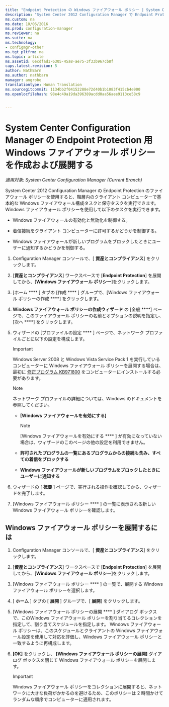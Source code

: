 ```yaml
---
title: "Endpoint Protection の Windows ファイアウォール ポリシー | System Center Configuration Manager"
description: "System Center 2012 Configuration Manager で Endpoint Protection のファイアウォール ポリシーを作成および展開する方法を説明します。"
ms.custom: na
ms.date: 10/06/2016
ms.prod: configuration-manager
ms.reviewer: na
ms.suite: na
ms.technology:
- configmgr-other
ms.tgt_pltfrm: na
ms.topic: article
ms.assetid: 6ecdfad1-6305-45a8-ae75-3f33b967cb8f
caps.latest.revision: 5
author: NathBarn
ms.author: nathbarn
manager: angrobe
translationtype: Human Translation
ms.sourcegitcommit: 1134bb2f04152288e72d40b1b1083f415cb4e900
ms.openlocfilehash: 98e4c49a19da396389acdd0aa56aee9113ce58c9


---
```

# <a name="create-and-deploy-windows-firewall-policies-for-endpoint-protection-in-system-center-configuration-manager"></a>System Center Configuration Manager の Endpoint Protection 用 Windows ファイアウォール ポリシーを作成および展開する

*適用対象: System Center Configuration Manager (Current Branch)*

System Center 2012 Configuration Manager の Endpoint Protection のファイアウォール ポリシーを使用すると、階層内のクライアント コンピューターで基本的な Windows ファイアウォール構成タスクと保守タスクを実行できます。 Windows ファイアウォール ポリシーを使用して以下のタスクを実行できます。  

-   Windows ファイアウォールの有効化と無効化を制御する。  

-   着信接続をクライアント コンピューターに許可するかどうかを制御する。  

-   Windows ファイアウォールが新しいプログラムをブロックしたときにユーザーに通知するかどうかを制御する。  

1.  Configuration Manager コンソールで、[ **資産とコンプライアンス**] をクリックします。  

2.  [**資産とコンプライアンス**] ワークスペースで [**Endpoint Protection**] を展開してから、[**Windows ファイアウォール ポリシー**]をクリックします。  

3.  [ホーム **** ] タブの [作成 **** ] グループで、[Windows ファイアウォール ポリシーの作成 ****] をクリックします。  

4.  **Windows ファイアウォール ポリシーの作成ウィザード** の [全般 ****] ページで、このファイアウォール ポリシーの名前とオプションの説明を指定し、[次へ ****] をクリックします。  

5.  ウィザードの [プロファイルの設定 **** ] ページで、ネットワーク プロファイルごとに以下の設定を構成します。  

    > [!IMPORTANT]  
    >  Windows Server 2008 と Windows Vista Service Pack 1 を実行しているコンピューターに Windows ファイアウォール ポリシーを展開する場合は、最初に [修正プログラム KB971800](http://go.microsoft.com/fwlink/p/?LinkId=231239) をコンピューターにインストールする必要があります。  

    > [!NOTE]  
    >  ネットワーク プロファイルの詳細については、Windows のドキュメントを参照してください。  

    -   **[Windows ファイアウォールを有効にする]**  

        > [!NOTE]  
        >  [Windows ファイアウォールを有効にする **** ] が有効になっていない場合は、ウィザードのこのページの他の設定を利用できません。  

    -   **許可されたプログラムの一覧にあるプログラムからの接続も含み、すべての着信をブロックする**  

    -   **Windows ファイアウォールが新しいプログラムをブロックしたときにユーザーに通知する**  

6.  ウィザードの [ **概要** ] ページで、実行される操作を確認してから、ウィザードを完了します。  

7.  [Windows ファイアウォール ポリシー **** ] の一覧に表示される新しい Windows ファイアウォール ポリシーを確認します。  

##  <a name="a-namebkmkassigna-to-deploy-a-windows-firewall-policy"></a><a name="BKMK_Assign"></a> Windows ファイアウォール ポリシーを展開するには  

1.  Configuration Manager コンソールで、[ **資産とコンプライアンス**] をクリックします。  

2.  [**資産とコンプライアンス**] ワークスペースで [**Endpoint Protection**] を展開してから、[**Windows ファイアウォール ポリシー**]をクリックします。  

3.  [Windows ファイアウォール ポリシー **** ] の一覧で、展開する Windows ファイアウォール ポリシーを選択します。  

4.  [ **ホーム** ] タブの [ **展開** ] グループで、[ **展開**] をクリックします。  

5.  [Windows ファイアウォール ポリシーの展開 **** ] ダイアログ ボックスで、このWindows ファイアウォール ポリシーを割り当てるコレクションを指定して、割り当てスケジュールを指定します。 Windows ファイアウォール ポリシーは、このスケジュールとクライアントの Windows ファイアウォール設定を使用して対応を評価し、Windows ファイアウォール ポリシーと一致するように再構成します。  

6.  **[OK]** をクリックし、 **[Windows ファイアウォール ポリシーの展開]** ダイアログ ボックスを閉じて Windows ファイアウォール ポリシーを展開します。  

    > [!IMPORTANT]  
    >  Windows ファイアウォール ポリシーをコレクションに展開すると、ネットワークに大きな負荷がかかるのを避けるため、このポリシーは 2 時間かけてランダムな順序でコンピューターに適用されます。



<!--HONumber=Nov16_HO1-->


